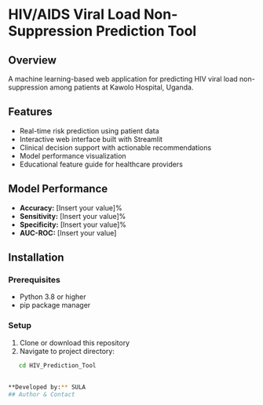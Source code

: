# HIV/AIDS Viral Load Non-Suppression Prediction Tool

## Overview

A machine learning-based web application for predicting HIV viral load non-suppression among patients at Kawolo Hospital, Uganda.

## Features

- Real-time risk prediction using patient data
- Interactive web interface built with Streamlit
- Clinical decision support with actionable recommendations
- Model performance visualization
- Educational feature guide for healthcare providers

## Model Performance

- **Accuracy:** [Insert your value]%
- **Sensitivity:** [Insert your value]%
- **Specificity:** [Insert your value]%
- **AUC-ROC:** [Insert your value]

## Installation

### Prerequisites

- Python 3.8 or higher
- pip package manager

### Setup

1. Clone or download this repository
2. Navigate to project directory:
```bash
   cd HIV_Prediction_Tool
     
   
**Developed by:** SULA 
## Author & Contact